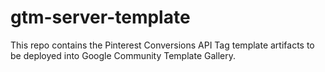 # gtm-server-template
This repo contains the Pinterest Conversions API Tag template artifacts to be deployed into Google Community Template Gallery.
